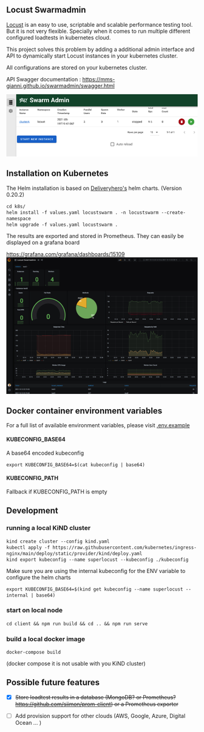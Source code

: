 
## Locust Swarmadmin
[Locust](https://www.locust.io) is an easy to use, scriptable and scalable performance testing tool. But it is not very flexible. Specially when it comes to run multiple different configured loadtests in kubernetes cloud. 

This project solves this problem by adding a additional admin interface and API to dynamically start Locust instances in your kubernetes cluster.

All configurations are stored on your kubernetes cluster. 

API Swagger documentation : https://mms-gianni.github.io/swarmadmin/swagger.html 

![Screenshot](docs/swarmadmin.png) 
## Installation on Kubernetes
The Helm installation is based on [Deliveryhero's](https://github.com/deliveryhero/helm-charts/tree/master/stable/locust) helm charts. (Version 0.20.2)

```
cd k8s/
helm install -f values.yaml locustswarm . -n locustswarm --create-namespace
helm upgrade -f values.yaml locustswarm .
```

The results are exported and stored in Prometheus. They can easily be displayed on a grafana board

https://grafana.com/grafana/dashboards/15109
![Screenshot](docs/grafana.png) 

## Docker container environment variables
For a full list of available environment variables, please visit [.env.example](.env.example)

#### KUBECONFIG_BASE64 
A base64 encoded kubeconfig 
```
export KUBECONFIG_BASE64=$(cat kubeconfig | base64)
```
#### KUBECONFIG_PATH
Fallback if KUBECONFIG_PATH is empty

## Development 
### running a local KiND cluster
```
kind create cluster --config kind.yaml
kubectl apply -f https://raw.githubusercontent.com/kubernetes/ingress-nginx/main/deploy/static/provider/kind/deploy.yaml
kind export kubeconfig --name superlocust --kubeconfig ./kubeconfig
```
Make sure you are using the internal kubeconfig for the ENV variable to configure the helm charts
```
export KUBECONFIG_BASE64=$(kind get kubeconfig --name superlocust --internal | base64)
```

### start on local node
```
cd client && npm run build && cd .. && npm run serve
```

### build a local docker image
```
docker-compose build
``` 
(docker compose it is not usable with you KiND cluster)

## Possible future features
- [x] ~~Store loadtest results in a database (MongoDB? or Prometheus? https://github.com/siimon/prom-client) or a Prometheus exporter~~
- [ ] Add provision support for other clouds (AWS, Google, Azure, Digital Ocean ... )


